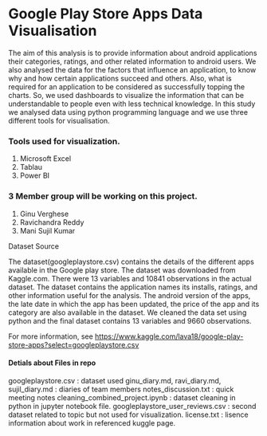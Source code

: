 # Google Play Store Apps Data Visualisation

The aim of this analysis is to provide information about android applications their categories, ratings, and other related information to android users. We also analysed the data for the factors that influence an application, to know why and how certain applications succeed and others. Also, what is required for an application to be considered as successfully topping the charts. So, we used dashboards to visualize the information that can be understandable to people even with less technical knowledge. In this study we analysed data using python programming language and we use three different tools for visualisation.

### Tools used for visualization.

1. Microsoft Excel
2. Tablau
3. Power BI

### 3 Member group will be working on this project.

1. Ginu Verghese
2. Ravichandra Reddy
3. Mani Sujil Kumar

Dataset Source

The dataset(googleplaystore.csv) contains the details of the different apps available in the Google play store. The dataset was downloaded from Kaggle.com. There were 13 variables and 10841 observations in the actual dataset. The dataset contains the application names its installs, ratings, and other information useful for the analysis. The android version of the apps, the late date in which the app has been updated, the price of the app and its category are also available in the dataset. We cleaned the data set using python and the final dataset contains 13 variables and 9660 observations.

For more information, see <https://www.kaggle.com/lava18/google-play-store-apps?select=googleplaystore.csv>

#### Detials about Files in repo

googleplaystore.csv : dataset used
ginu_diary.md, ravi_diary.md, sujil_diary.md : diaries of team members
notes_discussion.txt : quick meeting notes
cleaning_combined_project.ipynb : dataset cleaning in python in jupyter notebook file.
googleplaystore_user_reviews.csv : second dataset related to topic but not used for visualization.
license.txt : lisence information about work in referenced kuggle page.